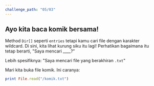 ```yaml
---
challenge_path: "05/03"
---
```


## Ayo kita baca komik bersama!

Method `Dir[]` seperti `entries` tetapi kamu cari file dengan karakter wildcard. Di sini, kita lihat kurung siku itu lagi! Perhatikan bagaimana itu tetap berarti, "Saya mencari ____?"

Lebih spesifiknya: "Saya mencari file yang berakhiran `.txt`"

Mari kita buka file komik. Ini caranya:

```ruby
print File.read("/komik.txt")
```